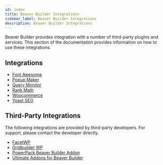 ```yaml
---
id: index
title: Beaver Builder Integrations
sidebar_label: Beaver Builder Integrations
description: Beaver Builder Integrations
---
```


Beaver Builder provides integration with a number of third-party plugins and services. This section of the documentation provides information on how to use these integrations.

## Integrations

- [Font Awesome](./font-awesome.md)
- [Popup Maker](./popup-maker.md)
- [Query Monitor](./query-monitor.md)
- [Rank Math](./rankmath.md)
- [Woocommerce](./woocommerce.md)
- [Yoast SEO](./yoast.md)

## Third-Party Integrations

The following integrations are provided by third-party developers. For support, please contact the developer directly.

- [FacetWP](https://facetwp.com/)
- [Gridbuilder WP](https://wpgridbuilder.com/)
- [PowerPack Beaver Builder Addon](https://wpbeaveraddons.com/)
- [Ultimate Addons for Beaver Builder](https://www.ultimatebeaver.com/)
